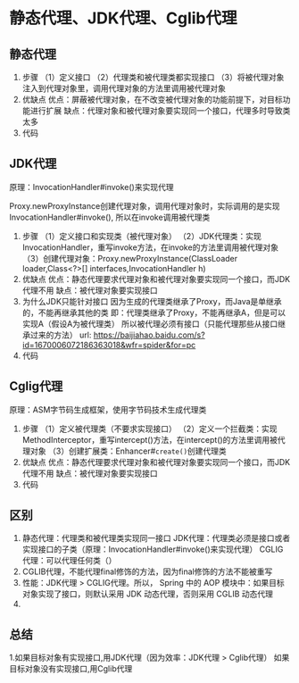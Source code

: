 # 静态代理、JDK代理、Cglib代理

## 静态代理

1. 步骤
   （1）定义接口
   （2）代理类和被代理类都实现接口
   （3）将被代理对象注入到代理对象里，调用代理对象的方法里调用被代理对象
2. 优缺点
   优点：屏蔽被代理对象，在不改变被代理对象的功能前提下，对目标功能进行扩展
   缺点：代理对象和被代理对象要实现同一个接口，代理多时导致类太多
3. 代码



## JDK代理

原理：InvocationHandler#invoke()来实现代理

Proxy.newProxyInstance创建代理对象，调用代理对象时，实际调用的是实现InvocationHandler#invoke(), 所以在invoke调用被代理类

1. 步骤
   （1）定义接口和实现类（被代理对象）
   （2）JDK代理类：实现InvocationHandler，重写invoke方法，在invoke的方法里调用被代理对象
   （3）创建代理对象：Proxy.newProxyInstance(ClassLoader loader,Class<?>[] interfaces,InvocationHandler h)
2. 优缺点
   优点：静态代理要求代理对象和被代理对象要实现同一个接口，而JDK代理不用
   缺点：被代理对象要实现接口
3. 为什么JDK只能针对接口
   因为生成的代理类继承了Proxy，而Java是单继承的，不能再继承其他的类
   即：代理类继承了Proxy，不能再继承A，但是可以实现A（假设A为被代理类）
   所以被代理必须有接口（只能代理那些从接口继承过来的方法）
   url: https://baijiahao.baidu.com/s?id=1670006072186363018&wfr=spider&for=pc
4. 代码



## Cglig代理

原理：ASM字节码生成框架，使用字节码技术生成代理类

1. 步骤
   （1）定义被代理类（不要求实现接口）
   （2）定义一个拦截类：实现MethodInterceptor，重写intercept()方法，在intercept()的方法里调用被代理对象
   （3）创建扩展类：Enhancer#`create()`创建代理类
2. 优缺点
   优点：静态代理要求代理对象和被代理对象要实现同一个接口，而JDK代理不用
   缺点：被代理对象要实现接口
3. 代码



## 区别

1. 静态代理：代理类和被代理类实现同一接口
   JDK代理：代理类必须是接口或者实现接口的子类（原理：InvocationHandler#invoke()来实现代理）
   CGLIG代理：可以代理任何类（）
2. CGLIB代理，不能代理final修饰的方法，因为final修饰的方法不能被重写
3. 性能：JDK代理 > CGLIG代理。所以， Spring 中的 AOP 模块中：如果目标对象实现了接口，则默认采用 JDK 动态代理，否则采用 CGLIB 动态代理
4. 



## 总结

1.如果目标对象有实现接口,用JDK代理（因为效率：JDK代理 > Cglib代理）
   如果目标对象没有实现接口,用Cglib代理

